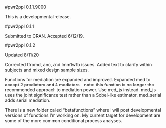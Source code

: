 \#pwr2ppl 0.1.1.9000

This is a developmental release.

\#pwr2ppl 0.1.1

Submitted to CRAN. Accepted 6/12/19.

\#pwr2ppl 0.1.2

Updated 8/11/20

Corrected tfromd, anc, and lmm1w1b issues. Added text to clarify within
subjects and mixed design sample sizes.

Functions for mediation are expanded and improved. Expanded med to
accept 2 predictors and 4 mediators - note: this function is no longer
the recommended approach to mediation power. Use med\_js instead.
med\_js uses the joint significance test rather than a Sobel-like
estimator. med\_serial adds serial mediation.

There is a new folder called “betafunctions” where I will post
developmental versions of functions I’m working on. My current target
for development are some of the more common conditional process
analyses.
